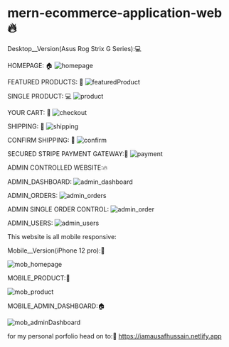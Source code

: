 # mern-ecommerce-application-web 🔥

Desktop__Version(Asus Rog Strix G Series):💻

HOMEPAGE: 🏠
![homepage](https://user-images.githubusercontent.com/68208476/179242600-dc743f8b-b7bd-4152-b5ec-0b9d0fe202c8.png)

FEATURED PRODUCTS: 📱
![featuredProduct](https://user-images.githubusercontent.com/68208476/179242739-5e3b4b29-00ba-4435-9000-76bb2273853e.PNG)

SINGLE PRODUCT: 💻
![product](https://user-images.githubusercontent.com/68208476/179242809-79152861-d954-423c-ae2a-eacaeb65663e.PNG)

YOUR CART: 🛒
![checkout](https://user-images.githubusercontent.com/68208476/179243086-964a0485-c6e8-4d46-8db9-de816a14b854.PNG)

SHIPPING: 🚤
![shipping](https://user-images.githubusercontent.com/68208476/179243471-9c3f006a-b7f4-48c2-862f-ce38ed88af60.PNG)

CONFIRM SHIPPING: 🚀
![confirm](https://user-images.githubusercontent.com/68208476/179243512-1536770f-71fe-4be3-ae02-f6b2fd697dac.PNG)

SECURED STRIPE PAYMENT GATEWAY:💸
![payment](https://user-images.githubusercontent.com/68208476/179243770-5df341af-6e1d-49c8-a54e-daac685f9e99.PNG)

ADMIN CONTROLLED WEBSITE:🔥

ADMIN_DASHBOARD:
![admin_dashboard](https://user-images.githubusercontent.com/68208476/179243946-f6ea87f6-c9da-44cf-bc0a-0d6e99fad968.PNG)

ADMIN_ORDERS:
![admin_orders](https://user-images.githubusercontent.com/68208476/179243998-ad4d4118-b30a-4dc6-a32b-5c1ee5c99cfa.PNG)

ADMIN SINGLE ORDER CONTROL:
![admin_order](https://user-images.githubusercontent.com/68208476/179243980-dd91abd3-a842-4357-896f-a7bbb01e4401.PNG)

ADMIN_USERS:
![admin_users](https://user-images.githubusercontent.com/68208476/179244208-aec5d957-f086-4068-9198-e8fb02ca852d.PNG)


This website is all mobile responsive:

Mobile__Version(iPhone 12 pro):📱

![mob_homepage](https://user-images.githubusercontent.com/68208476/179244873-243c0b7f-051b-4a19-98fb-534de019ae11.png)

MOBILE_PRODUCT:📱

![mob_product](https://user-images.githubusercontent.com/68208476/179245250-52695b9d-0441-4cac-8c9b-fab8552c960e.png)

MOBILE_ADMIN_DASHBOARD:🏠

![mob_adminDashboard](https://user-images.githubusercontent.com/68208476/179245593-287c6615-c995-4f89-a34d-1d2af92dd493.png)


for my personal porfolio head on to:🚀
https://iamausafhussain.netlify.app
